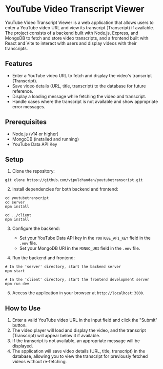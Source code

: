 # YouTube Video Transcript Viewer

YouTube Video Transcript Viewer is a web application that allows users to enter a YouTube video URL and view its transcript (Transcript) if available. The project consists of a backend built with Node.js, Express, and MongoDB to fetch and store video transcripts, and a frontend built with React and Vite to interact with users and display videos with their transcripts.

## Features

- Enter a YouTube video URL to fetch and display the video's transcript (Transcript).
- Save video details (URL, title, transcript) to the database for future reference.
- Display a loading message while fetching the video and transcript.
- Handle cases where the transcript is not available and show appropriate error messages.

## Prerequisites

- Node.js (v14 or higher)
- MongoDB (installed and running)
- YouTube Data API Key

## Setup

1. Clone the repository:

```
git clone https://github.com/vipulchandan/youtubetranscript.git
```

2. Install dependencies for both backend and frontend:

```
cd youtubetranscript
cd server
npm install

cd ../client
npm install
```

3. Configure the backend:

   - Set your YouTube Data API key in the `YOUTUBE_API_KEY` field in the `.env` file.
   - Set your MongoDB URI in the `MONGO_URI` field in the `.env` file.

4. Run the backend and frontend:

```
# In the 'server' directory, start the backend server
npm start

# In the 'client' directory, start the frontend development server
npm run dev
```

5. Access the application in your browser at `http://localhost:3000`.

## How to Use

1. Enter a valid YouTube video URL in the input field and click the "Submit" button.
2. The video player will load and display the video, and the transcript (Transcript) will appear below it if available.
3. If the transcript is not available, an appropriate message will be displayed.
4. The application will save video details (URL, title, transcript) in the database, allowing you to view the transcript for previously fetched videos without re-fetching.
